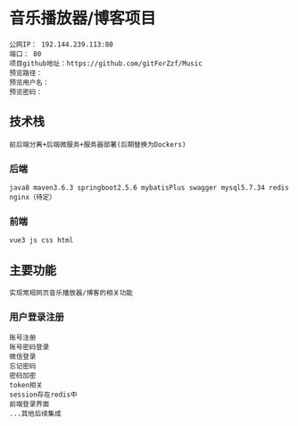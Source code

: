 # 音乐播放器/博客项目
    公网IP： 192.144.239.113:80
    端口： 80
    项目github地址：https://github.com/gitForZzf/Music
    预览路径：
    预览用户名：
    预览密码：
## 技术栈
    前后端分离+后端微服务+服务器部署(后期替换为Dockers)
### 后端
    java8 maven3.6.3 springboot2.5.6 mybatisPlus swagger mysql5.7.34 redis nginx（待定）
### 前端
    vue3 js css html
## 主要功能
    实现常规网页音乐播放器/博客的相关功能
### 用户登录注册
    账号注册
    账号密码登录
    微信登录
    忘记密码
    密码加密
    token相关
    session存在redis中
    前端登录界面
    ...其他后续集成